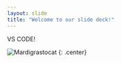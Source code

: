 ```yaml
---
layout: slide
title: "Welcome to our slide deck!"
---
```


VS CODE!

![Mardigrastocat](https://octodex.github.com/images/Mardigrastocat.png)
{: .center}
